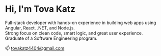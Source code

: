 # Hi, I'm Tova Katz

Full-stack developer with hands-on experience in building web apps using Angular, React, .NET, and Node.js.  
Strong focus on clean code, smart logic, and great user experience.  
Graduate of a Software Engineering program.

📫 tovakatz4404@gmail.com
